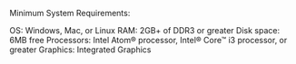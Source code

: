 Minimum System Requirements:

OS: Windows, Mac, or Linux
RAM: 2GB+ of DDR3 or greater
Disk space: 6MB free
Processors: Intel Atom® processor, Intel® Core™ i3 processor, or greater
Graphics: Integrated Graphics
